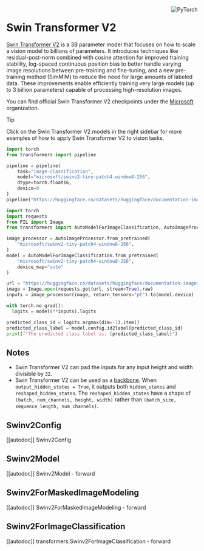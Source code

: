 <!--Copyright 2022 The HuggingFace Team. All rights reserved.

Licensed under the Apache License, Version 2.0 (the "License"); you may not use this file except in compliance with
the License. You may obtain a copy of the License at

http://www.apache.org/licenses/LICENSE-2.0

Unless required by applicable law or agreed to in writing, software distributed under the License is distributed on
an "AS IS" BASIS, WITHOUT WARRANTIES OR CONDITIONS OF ANY KIND, either express or implied. See the License for the
specific language governing permissions and limitations under the License.

⚠️ Note that this file is in Markdown but contain specific syntax for our doc-builder (similar to MDX) that may not be
rendered properly in your Markdown viewer.

-->

<div style="float: right;">
    <div class="flex flex-wrap space-x-1">
        <img alt="PyTorch" src="https://img.shields.io/badge/PyTorch-DE3412?style=flat&logo=pytorch&logoColor=white">
    </div>
</div>

# Swin Transformer V2

[Swin Transformer V2](https://huggingface.co/papers/2111.09883) is a 3B parameter model that focuses on how to scale a vision model to billions of parameters. It introduces techniques like residual-post-norm combined with cosine attention for improved training stability, log-spaced continuous position bias to better handle varying image resolutions between pre-training and fine-tuning, and a new pre-training method (SimMIM) to reduce the need for large amounts of labeled data. These improvements enable efficiently training very large models (up to 3 billion parameters) capable of processing high-resolution images.

You can find official Swin Transformer V2 checkpoints under the [Microsoft](https://huggingface.co/microsoft?search_models=swinv2) organization.

> [!TIP]
> Click on the Swin Transformer V2 models in the right sidebar for more examples of how to apply Swin Transformer V2 to vision tasks.

<hfoptions id="usage">
<hfoption id="Pipeline">

```py
import torch
from transformers import pipeline

pipeline = pipeline(
    task="image-classification",
    model="microsoft/swinv2-tiny-patch4-window8-256",
    dtype=torch.float16,
    device=0
)
pipeline("https://huggingface.co/datasets/huggingface/documentation-images/resolve/main/pipeline-cat-chonk.jpeg")
```

</hfoption>

<hfoption id="AutoModel">

```py
import torch
import requests
from PIL import Image
from transformers import AutoModelForImageClassification, AutoImageProcessor

image_processor = AutoImageProcessor.from_pretrained(
    "microsoft/swinv2-tiny-patch4-window8-256",
)
model = AutoModelForImageClassification.from_pretrained(
    "microsoft/swinv2-tiny-patch4-window8-256",
    device_map="auto"
)

url = "https://huggingface.co/datasets/huggingface/documentation-images/resolve/main/pipeline-cat-chonk.jpeg"
image = Image.open(requests.get(url, stream=True).raw)
inputs = image_processor(image, return_tensors="pt").to(model.device)

with torch.no_grad():
  logits = model(**inputs).logits

predicted_class_id = logits.argmax(dim=-1).item()
predicted_class_label = model.config.id2label[predicted_class_id]
print(f"The predicted class label is: {predicted_class_label}")
```

</hfoption>
</hfoptions>

## Notes

- Swin Transformer V2 can pad the inputs for any input height and width divisible by `32`. 
- Swin Transformer V2 can be used as a [backbone](../backbones). When `output_hidden_states = True`, it outputs both `hidden_states` and `reshaped_hidden_states`. The `reshaped_hidden_states` have a shape of `(batch, num_channels, height, width)` rather than `(batch_size, sequence_length, num_channels)`.

## Swinv2Config

[[autodoc]] Swinv2Config

## Swinv2Model

[[autodoc]] Swinv2Model
    - forward

## Swinv2ForMaskedImageModeling

[[autodoc]] Swinv2ForMaskedImageModeling
    - forward

## Swinv2ForImageClassification

[[autodoc]] transformers.Swinv2ForImageClassification
    - forward
